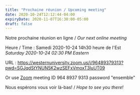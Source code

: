 ```yaml
---
title: "Prochaine réunion / Upcoming meeting"
date: 2020-10-24T12:12:44-04:00
expiryDate: 2020-11-07T16:30:00-05:00
draft: false
---
```


Notre prochaine réunion en ligne / _Our next online meeting_

Heure / Time
: Samedi 2020-10-24 14h30 heure de l'Est  
  _Saturday 2020-10-24 02:30 PM Eastern_

URL
: https://westernuniversity.zoom.us/j/96489379313?pwd=SGJqdStYNUN5K2wzSEFxVmoxT3luUT09

Or use [Zoom](https://zoom.us/) meeting ID 964 8937 9313 password "ensemble"
<!--more-->

Nous espérons vous voir là-bas! / _Hope to see you there!_
